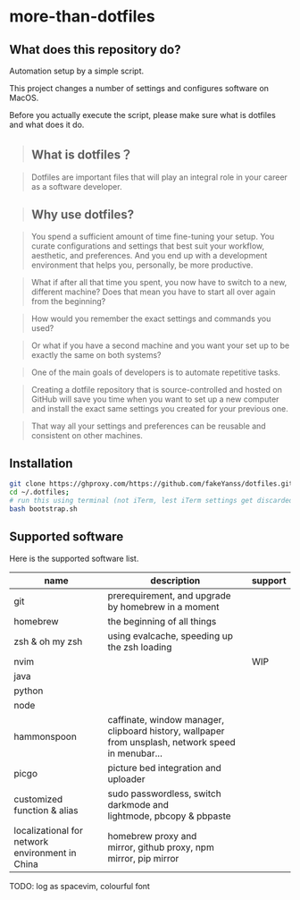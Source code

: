 # more-than-dotfiles

## What does this repository do?

Automation setup by a simple script.

This project changes a number of settings and configures software on MacOS.

Before you actually execute the script, please make sure what is dotfiles and what does it do.

> ## What is dotfiles？

> Dotfiles are important files that will play an integral role in your career as a software developer.

> ## Why use dotfiles?

> You spend a sufficient amount of time fine-tuning your setup. You curate configurations and settings that best suit your workflow, aesthetic, and preferences. And you end up with a development environment that helps you, personally, be more productive.

> What if after all that time you spent, you now have to switch to a new, different machine? Does that mean you have to start all over again from the beginning?

> How would you remember the exact settings and commands you used?

> Or what if you have a second machine and you want your set up to be exactly the same on both systems?

> One of the main goals of developers is to automate repetitive tasks.

> Creating a dotfile repository that is source-controlled and hosted on GitHub will save you time when you want to set up a new computer and install the exact same settings you created for your previous one.

> That way all your settings and preferences can be reusable and consistent on other machines.

## Installation

```bash
git clone https://ghproxy.com/https://github.com/fakeYanss/dotfiles.git --depth=1 ~/.dotfiles
cd ~/.dotfiles;
# run this using terminal (not iTerm, lest iTerm settings get discarded on exit)
bash bootstrap.sh
```

## Supported software

Here is the supported software list.

| name                                            | description                                                                                        | support |
| ----------------------------------------------- | -------------------------------------------------------------------------------------------------- | ------- |
| git                                             | prerequirement, and upgrade by homebrew in a moment                                                |         |
| homebrew                                        | the beginning of all things                                                                        |         |
| zsh & oh my zsh                                 | using evalcache, speeding up the zsh loading                                                       |         |
| nvim                                            |                                                                                                    | WIP     |
| java                                            |                                                                                                    |         |
| python                                          |                                                                                                    |         |
| node                                            |                                                                                                    |         |
| hammonspoon                                     | caffinate, window manager, clipboard history, wallpaper from unsplash, network speed in menubar... |         |
| picgo                                           | picture bed integration and uploader                                                               |         |
| customized function & alias                     | sudo passwordless, switch darkmode and lightmode, pbcopy & pbpaste                                 |         |
| localizational for network environment in China | homebrew proxy and mirror, github proxy, npm mirror, pip mirror                                    |         |

TODO: log as spacevim, colourful font
